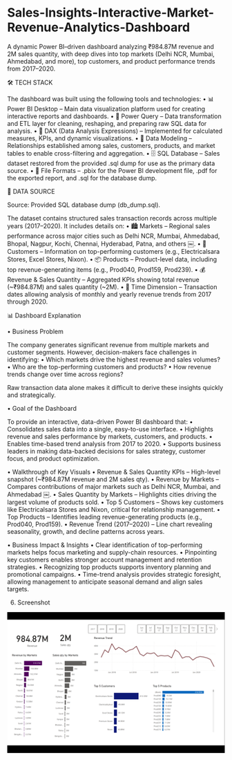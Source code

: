 
# Sales-Insights-Interactive-Market-Revenue-Analytics-Dashboard
A dynamic Power BI–driven dashboard analyzing ₹984.87M revenue and 2M sales quantity, with deep dives into top markets (Delhi NCR, Mumbai, Ahmedabad, and more), top customers, and product performance trends from 2017–2020.

🛠️ TECH STACK

The dashboard was built using the following tools and technologies:
	•	📊 Power BI Desktop – Main data visualization platform used for creating interactive reports and dashboards.
	•	📂 Power Query – Data transformation and ETL layer for cleaning, reshaping, and preparing raw SQL data for analysis.
	•	🧠 DAX (Data Analysis Expressions) – Implemented for calculated measures, KPIs, and dynamic visualizations.
	•	📝 Data Modeling – Relationships established among sales, customers, products, and market tables to enable cross-filtering and aggregation.
	•	🗄️ SQL Database – Sales dataset restored from the provided .sql dump for use as the primary data source.
	•	📁 File Formats – .pbix for the Power BI development file, .pdf for the exported report, and .sql for the database dump.

 📂 DATA SOURCE

Source: Provided SQL database dump (db_dump.sql).

The dataset contains structured sales transaction records across multiple years (2017–2020). It includes details on:
	•	🏙️ Markets – Regional sales performance across major cities such as Delhi NCR, Mumbai, Ahmedabad, Bhopal, Nagpur, Kochi, Chennai, Hyderabad, Patna, and others ￼.
	•	👥 Customers – Information on top-performing customers (e.g., Electricalsara Stores, Excel Stores, Nixon).
	•	📦 Products – Product-level data, including top revenue-generating items (e.g., Prod040, Prod159, Prod239).
	•	💰 Revenue & Sales Quantity – Aggregated KPIs showing total revenue (~₹984.87M) and sales quantity (~2M).
	•	📅 Time Dimension – Transaction dates allowing analysis of monthly and yearly revenue trends from 2017 through 2020.

 📊 Dashboard Explanation

• Business Problem

The company generates significant revenue from multiple markets and customer segments. However, decision-makers face challenges in identifying:
	•	Which markets drive the highest revenue and sales volumes?
	•	Who are the top-performing customers and products?
	•	How revenue trends change over time across regions?

Raw transaction data alone makes it difficult to derive these insights quickly and strategically.

• Goal of the Dashboard

To provide an interactive, data-driven Power BI dashboard that:
	•	Consolidates sales data into a single, easy-to-use interface.
	•	Highlights revenue and sales performance by markets, customers, and products.
	•	Enables time-based trend analysis from 2017 to 2020.
	•	Supports business leaders in making data-backed decisions for sales strategy, customer focus, and product optimization.

• Walkthrough of Key Visuals
	•	Revenue & Sales Quantity KPIs – High-level snapshot (~₹984.87M revenue and 2M sales qty).
	•	Revenue by Markets – Compares contributions of major markets such as Delhi NCR, Mumbai, and Ahmedabad ￼.
	•	Sales Quantity by Markets – Highlights cities driving the largest volume of products sold.
	•	Top 5 Customers – Shows key customers like Electricalsara Stores and Nixon, critical for relationship management.
	•	Top Products – Identifies leading revenue-generating products (e.g., Prod040, Prod159).
	•	Revenue Trend (2017–2020) – Line chart revealing seasonality, growth, and decline patterns across years.

• Business Impact & Insights
	•	Clear identification of top-performing markets helps focus marketing and supply-chain resources.
	•	Pinpointing key customers enables stronger account management and retention strategies.
	•	Recognizing top products supports inventory planning and promotional campaigns.
	•	Time-trend analysis provides strategic foresight, allowing management to anticipate seasonal demand and align sales targets.
 
 6. Screenshot
    

![Dashboard Overview](https://github.com/Akash-yadav01/Sales-Insights-Interactive-Market-Revenue-Analytics-Dashboard/blob/main/Snapshot%20of%20the%20Dashboard.png)
